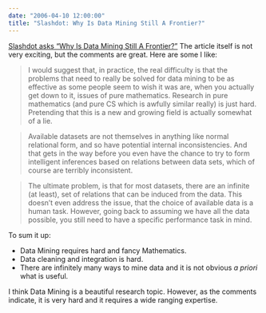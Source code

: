 ```yaml
---
date: "2006-04-10 12:00:00"
title: "Slashdot: Why Is Data Mining Still A Frontier?"
---
```




[Slashdot asks &ldquo;Why Is Data Mining Still A Frontier?&rdquo;](http://developers.slashdot.org/article.pl?sid=06/04/10/1919216) The article itself is not very exciting, but the comments are great. Here are some I like:

> I would suggest that, in practice, the real difficulty is that the problems that need to really be solved for data mining to be as effective as some people seem to wish it was are, when you actually get down to it, issues of pure mathematics. Research in pure mathematics (and pure CS which is awfully similar really) is just hard. Pretending that this is a new and growing field is actually somewhat of a lie.

> Available datasets are not themselves in anything like normal relational form, and so have potential internal inconsistencies. And that gets in the way before you even have the chance to try to form intelligent inferences based on relations between data sets, which of course are terribly inconsistent.


> The ultimate problem, is that for most datasets, there are an infinite (at least), set of relations that can be induced from the data. This doesn&rsquo;t even address the issue, that the choice of available data is a human task. However, going back to assuming we have all the data possible, you still need to have a specific performance task in mind.


To sum it up:

- Data Mining requires hard and fancy Mathematics.
- Data cleaning and integration is hard.
- There are infinitely many ways to mine data and it is not obvious <em>a priori</em> what is useful.


I think Data Mining is a beautiful research topic. However, as the comments indicate, it is very hard and it requires a wide ranging expertise.


